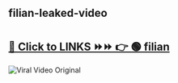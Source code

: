 
 ## filian-leaked-video 

# <h2><a href="https://clipsfans.com/filian&ref=git">🔗 Click to LINKS ⏩⏩ 👉 🟢 filian </a></h2>

<a href="https://clipsfans.com/filian&ref=git" rel="nofollow" data-target="animated-image.originalLink"><img src="https://i.ibb.co.com/xMMVF88/686577567.gif" alt="Viral Video Original" style="max-width: 100%; display: inline-block;" data-target="animated-image.originalImage"></a>
